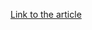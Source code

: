 [Link to the article](https://humansecurity.com/learn/blog/poseidons-offspring-charybdis-and-scylla)
